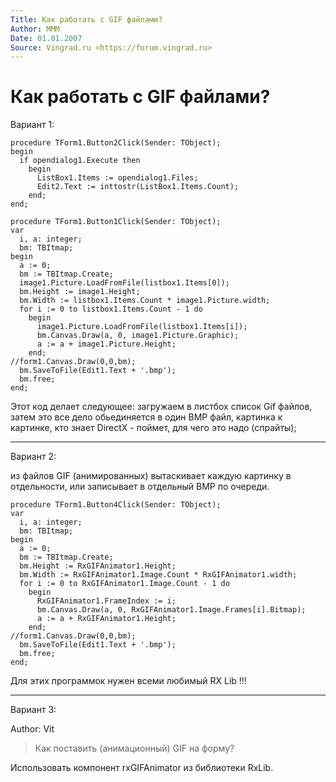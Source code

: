 ```yaml
---
Title: Как работать с GIF файлами?
Author: МММ
Date: 01.01.2007
Source: Vingrad.ru <https://forum.vingrad.ru>
---
```



Как работать с GIF файлами?
===========================

Вариант 1:

    procedure TForm1.Button2Click(Sender: TObject);
    begin
      if opendialog1.Execute then
        begin
          ListBox1.Items := opendialog1.Files;
          Edit2.Text := inttostr(ListBox1.Items.Count);
        end;
    end;
     
    procedure TForm1.Button1Click(Sender: TObject);
    var
      i, a: integer;
      bm: TBItmap;
    begin
      a := 0;
      bm := TBItmap.Create;
      image1.Picture.LoadFromFile(listbox1.Items[0]);
      bm.Height := image1.Height;
      bm.Width := listbox1.Items.Count * image1.Picture.width;
      for i := 0 to listbox1.Items.Count - 1 do
        begin
          image1.Picture.LoadFromFile(listbox1.Items[i]);
          bm.Canvas.Draw(a, 0, image1.Picture.Graphic);
          a := a + image1.Picture.Height;
        end;
    //form1.Canvas.Draw(0,0,bm);
      bm.SaveToFile(Edit1.Text + '.bmp');
      bm.free;
    end;

Этот код делает следующее: загружаем в листбох список Gif файлов, затем
это все дело обьединяется в один BMP файл, картинка к картинке, кто знает
DirectX - поймет, для чего это надо (спрайты);

------------------------------------------------------------------------

Вариант 2:

из файлов GIF (анимированных) вытаскивает каждую картинку в
отдельности, или записывает в отдельный BMP по очереди.

    procedure TForm1.Button4Click(Sender: TObject);
    var
      i, a: integer;
      bm: TBItmap;
    begin
      a := 0;
      bm := TBItmap.Create;
      bm.Height := RxGIFAnimator1.Height;
      bm.Width := RxGIFAnimator1.Image.Count * RxGIFAnimator1.width;
      for i := 0 to RxGIFAnimator1.Image.Count - 1 do
        begin
          RxGIFAnimator1.FrameIndex := i;
          bm.Canvas.Draw(a, 0, RxGIFAnimator1.Image.Frames[i].Bitmap);
          a := a + RxGIFAnimator1.Height;
        end;
    //form1.Canvas.Draw(0,0,bm);
      bm.SaveToFile(Edit1.Text + '.bmp');
      bm.free;
    end;

Для этих программок нужен всеми любимый RX Lib !!!

------------------------------------------------------------------------

Вариант 3:

Author: Vit

> Как поставить (анимационный) GIF на форму?

Использовать компонент rxGIFAnimator из библиотеки RxLib.


